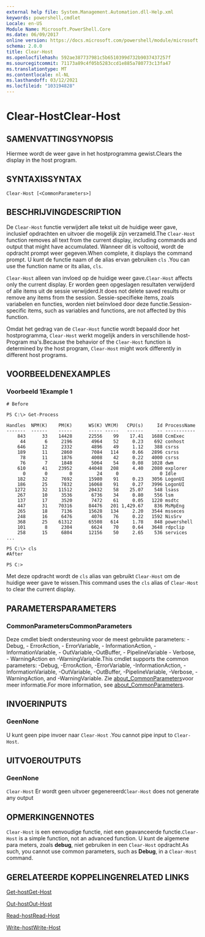 ```yaml
---
external help file: System.Management.Automation.dll-Help.xml
keywords: powershell,cmdlet
Locale: en-US
Module Name: Microsoft.PowerShell.Core
ms.date: 06/09/2017
online version: https://docs.microsoft.com/powershell/module/microsoft.powershell.core/clear-host?view=powershell-7&WT.mc_id=ps-gethelp
schema: 2.0.0
title: Clear-Host
ms.openlocfilehash: 592ae387737981c5b6510399d732b9037437257f
ms.sourcegitcommit: 71173a89c4f05b5283ccd1e885a780773c13fa47
ms.translationtype: MT
ms.contentlocale: nl-NL
ms.lasthandoff: 03/12/2021
ms.locfileid: "103194828"
---
```

# <span data-ttu-id="5b579-103">Clear-Host</span><span class="sxs-lookup"><span data-stu-id="5b579-103">Clear-Host</span></span>

## <span data-ttu-id="5b579-104">SAMENVATTING</span><span class="sxs-lookup"><span data-stu-id="5b579-104">SYNOPSIS</span></span>

<span data-ttu-id="5b579-105">Hiermee wordt de weer gave in het hostprogramma gewist.</span><span class="sxs-lookup"><span data-stu-id="5b579-105">Clears the display in the host program.</span></span>

## <span data-ttu-id="5b579-106">SYNTAXIS</span><span class="sxs-lookup"><span data-stu-id="5b579-106">SYNTAX</span></span>

```
Clear-Host [<CommonParameters>]
```

## <span data-ttu-id="5b579-107">BESCHRIJVING</span><span class="sxs-lookup"><span data-stu-id="5b579-107">DESCRIPTION</span></span>

<span data-ttu-id="5b579-108">De `Clear-Host` functie verwijdert alle tekst uit de huidige weer gave, inclusief opdrachten en uitvoer die mogelijk zijn verzameld.</span><span class="sxs-lookup"><span data-stu-id="5b579-108">The `Clear-Host` function removes all text from the current display, including commands and output that might have accumulated.</span></span> <span data-ttu-id="5b579-109">Wanneer dit is voltooid, wordt de opdracht prompt weer gegeven.</span><span class="sxs-lookup"><span data-stu-id="5b579-109">When complete, it displays the command prompt.</span></span> <span data-ttu-id="5b579-110">U kunt de functie naam of de alias ervan gebruiken `cls` .</span><span class="sxs-lookup"><span data-stu-id="5b579-110">You can use the function name or its alias, `cls`.</span></span>

<span data-ttu-id="5b579-111">`Clear-Host` alleen van invloed op de huidige weer gave.</span><span class="sxs-lookup"><span data-stu-id="5b579-111">`Clear-Host` affects only the current display.</span></span> <span data-ttu-id="5b579-112">Er worden geen opgeslagen resultaten verwijderd of alle items uit de sessie verwijderd.</span><span class="sxs-lookup"><span data-stu-id="5b579-112">It does not delete saved results or remove any items from the session.</span></span> <span data-ttu-id="5b579-113">Sessie-specifieke items, zoals variabelen en functies, worden niet beïnvloed door deze functie.</span><span class="sxs-lookup"><span data-stu-id="5b579-113">Session-specific items, such as variables and functions, are not affected by this function.</span></span>

<span data-ttu-id="5b579-114">Omdat het gedrag van de `Clear-Host` functie wordt bepaald door het hostprogramma, `Clear-Host` werkt mogelijk anders in verschillende host-Program ma's.</span><span class="sxs-lookup"><span data-stu-id="5b579-114">Because the behavior of the `Clear-Host` function is determined by the host program, `Clear-Host` might work differently in different host programs.</span></span>

## <span data-ttu-id="5b579-115">VOORBEELDEN</span><span class="sxs-lookup"><span data-stu-id="5b579-115">EXAMPLES</span></span>

### <span data-ttu-id="5b579-116">Voorbeeld 1</span><span class="sxs-lookup"><span data-stu-id="5b579-116">Example 1</span></span>

```
# Before

PS C:\> Get-Process

Handles  NPM(K)    PM(K)      WS(K) VM(M)   CPU(s)     Id ProcessName
-------  ------    -----      ----- -----   ------     -- -----------
    843      33    14428      22556    99    17.41   1688 CcmExec
     44       6     2196       4964    52     0.23    692 conhost
    646      12     2332       4896    49     1.12    388 csrss
    189      11     2860       7084   114     0.66   2896 csrss
     78      11     1876       4008    42     0.22   4000 csrss
     76       7     1848       5064    54     0.08   1028 dwm
    610      41    23952      44048   208     4.40   2080 explorer
      0       0        0         24     0               0 Idle
    182      32     7692      15980    91     0.23   3056 LogonUI
    186      25     7832      16068    91     0.27   3996 LogonUI
   1272      32    11512      20432    58    25.07    548 lsass
    267      10     3536       6736    34     0.80    556 lsm
    137      17     3520       7472    61     0.05   1220 msdtc
    447      31    70316      84476   201 1,429.67    836 MsMpEng
    265      18     7136      15628   134     2.20   3544 msseces
    248      16     6476       4076    76     0.22   1592 NisSrv
    368      25    61312      65508   614     1.78    848 powershell
    101       8     2304       6624    70     0.64   3648 rdpclip
    258      15     6804      12156    50     2.65    536 services
...

PS C:\> cls
#After

PS C:>
```

<span data-ttu-id="5b579-117">Met deze opdracht wordt de `cls` alias van gebruikt `Clear-Host` om de huidige weer gave te wissen.</span><span class="sxs-lookup"><span data-stu-id="5b579-117">This command uses the `cls` alias of `Clear-Host` to clear the current display.</span></span>

## <span data-ttu-id="5b579-118">PARAMETERS</span><span class="sxs-lookup"><span data-stu-id="5b579-118">PARAMETERS</span></span>

### <span data-ttu-id="5b579-119">CommonParameters</span><span class="sxs-lookup"><span data-stu-id="5b579-119">CommonParameters</span></span>
<span data-ttu-id="5b579-120">Deze cmdlet biedt ondersteuning voor de meest gebruikte parameters: -Debug, - ErrorAction, - ErrorVariable, - InformationAction, -InformationVariable, - OutVariable,-OutBuffer, - PipelineVariable - Verbose, - WarningAction en -WarningVariable.</span><span class="sxs-lookup"><span data-stu-id="5b579-120">This cmdlet supports the common parameters: -Debug, -ErrorAction, -ErrorVariable, -InformationAction, -InformationVariable, -OutVariable, -OutBuffer, -PipelineVariable, -Verbose, -WarningAction, and -WarningVariable.</span></span> <span data-ttu-id="5b579-121">Zie [about_CommonParameters](https://go.microsoft.com/fwlink/?LinkID=113216)voor meer informatie.</span><span class="sxs-lookup"><span data-stu-id="5b579-121">For more information, see [about_CommonParameters](https://go.microsoft.com/fwlink/?LinkID=113216).</span></span>

## <span data-ttu-id="5b579-122">INVOER</span><span class="sxs-lookup"><span data-stu-id="5b579-122">INPUTS</span></span>

### <span data-ttu-id="5b579-123">Geen</span><span class="sxs-lookup"><span data-stu-id="5b579-123">None</span></span>

<span data-ttu-id="5b579-124">U kunt geen pipe invoer naar `Clear-Host` .</span><span class="sxs-lookup"><span data-stu-id="5b579-124">You cannot pipe input to `Clear-Host`.</span></span>

## <span data-ttu-id="5b579-125">UITVOER</span><span class="sxs-lookup"><span data-stu-id="5b579-125">OUTPUTS</span></span>

### <span data-ttu-id="5b579-126">Geen</span><span class="sxs-lookup"><span data-stu-id="5b579-126">None</span></span>

<span data-ttu-id="5b579-127">`Clear-Host` Er wordt geen uitvoer gegenereerd</span><span class="sxs-lookup"><span data-stu-id="5b579-127">`Clear-Host` does not generate any output</span></span>

## <span data-ttu-id="5b579-128">OPMERKINGEN</span><span class="sxs-lookup"><span data-stu-id="5b579-128">NOTES</span></span>

<span data-ttu-id="5b579-129">`Clear-Host` is een eenvoudige functie, niet een geavanceerde functie.</span><span class="sxs-lookup"><span data-stu-id="5b579-129">`Clear-Host` is a simple function, not an advanced function.</span></span> <span data-ttu-id="5b579-130">U kunt de algemene para meters, zoals **debug**, niet gebruiken in een `Clear-Host` opdracht.</span><span class="sxs-lookup"><span data-stu-id="5b579-130">As such, you cannot use common parameters, such as **Debug**, in a `Clear-Host` command.</span></span>

## <span data-ttu-id="5b579-131">GERELATEERDE KOPPELINGEN</span><span class="sxs-lookup"><span data-stu-id="5b579-131">RELATED LINKS</span></span>

[<span data-ttu-id="5b579-132">Get-host</span><span class="sxs-lookup"><span data-stu-id="5b579-132">Get-Host</span></span>](../Microsoft.PowerShell.Utility/Get-Host.md)

[<span data-ttu-id="5b579-133">Out-host</span><span class="sxs-lookup"><span data-stu-id="5b579-133">Out-Host</span></span>](Out-Host.md)

[<span data-ttu-id="5b579-134">Read-host</span><span class="sxs-lookup"><span data-stu-id="5b579-134">Read-Host</span></span>](../Microsoft.PowerShell.Utility/Read-Host.md)

[<span data-ttu-id="5b579-135">Write-host</span><span class="sxs-lookup"><span data-stu-id="5b579-135">Write-Host</span></span>](../Microsoft.PowerShell.Utility/Write-Host.md)
